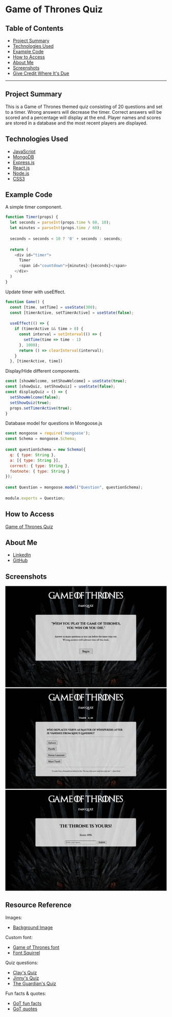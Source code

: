 # Game of Thrones Quiz

## Table of Contents
* [Project Summary](#project-summary)
* [Technologies Used](#technologies-used)
* [Example Code](#example-code)
* [How to Access](#how-to-access)
* [About Me](#about-me)
* [Screenshots](#screenshots)
* [Give Credit Where It's Due](#resource-reference)
---

## Project Summary
This is a Game of Thrones themed quiz consisting of 20 questions and set to a timer. Wrong answers will decrease the timer. Correct answers will be scored and a percentage will display at the end. Player names and scores are stored in a database and the most recent players are displayed.

## Technologies Used
* [JavaScript](https://developer.mozilla.org/en-US/docs/Web/JavaScript)
* [MongoDB](https://www.mongodb.com/)
* [Express.js](https://expressjs.com/)
* [React.js](https://reactjs.org/)
* [Node.js](https://nodejs.org/en/about/)
* [CSS3](https://developer.mozilla.org/en-US/docs/Archive/CSS3)

## Example Code
A simple timer component.
```javascript
function Timer(props) {
  let seconds = parseInt(props.time % 60, 10);
  let minutes = parseInt(props.time / 60);

  seconds = seconds < 10 ? '0' + seconds : seconds;

  return (
    <div id="timer">
      Timer 
      <span id="countdown">{minutes}:{seconds}</span>
    </div>
  )
}
```
Update timer with useEffect.
```javascript
function Game() {
  const [time, setTime] = useState(300);
  const [timerActive, setTimerActive] = useState(false);

  useEffect(() => {
    if (timerActive && time > 0) {
      const interval = setInterval(() => {
        setTime(time => time - 1)
      }, 1000);
      return () => clearInterval(interval);
    }
  }, [timerActive, time])
```
Display/Hide different components.
```javascript
const [showWelcome, setShowWelcome] = useState(true);
const [showQuiz, setShowQuiz] = useState(false);
const displayQuiz = () => {
  setShowWelcome(false);
  setShowQuiz(true);
  props.setTimerActive(true);
}
```
Database model for questions in Mongoose.js
```javascript
const mongoose = require('mongoose');
const Schema = mongoose.Schema;

const questionSchema = new Schema({
  q: { type: String },
  a: [{ type: String }],
  correct: { type: String },
  footnote: { type: String }
});

const Question = mongoose.model("Question", questionSchema);

module.exports = Question;
```


## How to Access
[Game of Thrones Quiz](https://game-of-thrones-quiz.herokuapp.com/)

## About Me
* [LinkedIn](www.linkedin.com/in/the-real-jordan-kelly)
* [GitHub](https://github.com/profjjk)

## Screenshots
![Welcome Screen](client/public/img/welcome-screen.png)
![Question Screen](client/public/img/quiz-screen.png)
![Result Screen](client/public/img/gameover-screen.png)

## Resource Reference
Images:
* [Background Image](https://media1.popsugar-assets.com/files/thumbor/RULArzi8uqr7dtQN78pzJIG1MBc/fit-in/2048xorig/filters:format_auto-!!-:strip_icc-!!-/2020/04/08/960/n/1922507/c39129f5495d5fb5_game_of_thrones/i/Game-Thrones-Zoom-Background.jpg)

Custom font:
* [Game of Thrones font](https://fontmeme.com/fonts/game-of-thrones-font/)
* [Font Squirrel](https://www.fontsquirrel.com/)

Quiz questions:
* [Clay's Quiz](https://www.allthetests.com/tests-for-the-real-fan/books-quizzes/other-books/quiz31/1418776957/game-of-thrones-book-1-5-quiz)
* [Jinny's Quiz](https://www.goodreads.com/quizzes/9484-a-song-of-ice-and-fire-quiz)
* [The Guardian's Quiz](https://www.theguardian.com/tv-and-radio/quiz/2015/apr/11/game-of-thrones-quiz)

Fun facts & quotes:
* [GoT fun facts](https://www.boredpanda.com/game-of-thrones-facts/?utm_source=google&utm_medium=organic&utm_campaign=organic)
* [GoT quotes](https://reedsy.com/discovery/blog/best-game-of-thrones-quotes)